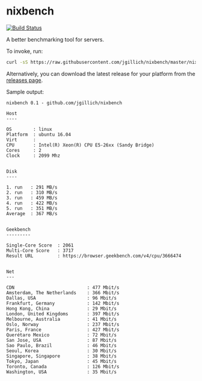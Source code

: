 # nixbench

[![Build Status](https://travis-ci.org/jgillich/nixbench.svg?branch=master)](https://travis-ci.org/jgillich/nixbench)

A better benchmarking tool for servers.

To invoke, run:

```sh
curl -sS https://raw.githubusercontent.com/jgillich/nixbench/master/nixbench.sh | sh
```

Alternatively, you can download the latest release for your platform from the
[releases page](https://github.com/jgillich/nixbench/releases).

Sample output:

```
nixbench 0.1 - github.com/jgillich/nixbench

Host
----

OS        : linux
Platform  : ubuntu 16.04
Virt      :
CPU       : Intel(R) Xeon(R) CPU E5-26xx (Sandy Bridge)
Cores     : 2
Clock     : 2099 Mhz


Disk
----

1. run   : 291 MB/s
2. run   : 310 MB/s
3. run   : 459 MB/s
4. run   : 422 MB/s
5. run   : 351 MB/s
Average  : 367 MB/s


Geekbench
---------

Single-Core Score  : 2061
Multi-Core Score   : 3717
Result URL         : https://browser.geekbench.com/v4/cpu/3666474


Net
---

CDN                           : 477 Mbit/s
Amsterdam, The Netherlands    : 366 Mbit/s
Dallas, USA                   : 96 Mbit/s
Frankfurt, Germany            : 142 Mbit/s
Hong Kong, China              : 29 Mbit/s
London, United Kingdoms       : 397 Mbit/s
Melbourne, Australia          : 41 Mbit/s
Oslo, Norway                  : 237 Mbit/s
Paris, France                 : 427 Mbit/s
Querétaro Mexico              : 72 Mbit/s
San Jose, USA                 : 87 Mbit/s
Sao Paulo, Brazil             : 46 Mbit/s
Seoul, Korea                  : 30 Mbit/s
Singapore, Singapore          : 38 Mbit/s
Tokyo, Japan                  : 45 Mbit/s
Toronto, Canada               : 126 Mbit/s
Washington, USA               : 35 Mbit/s
```

